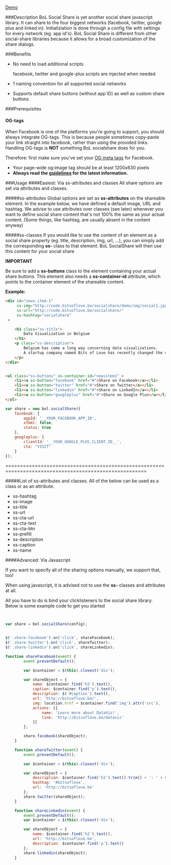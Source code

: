 [Demo](code.bitsoflove.be/socialshare/)




###Description
BoL Social Share is yet another social share javascript library. It can share to the four biggest networks (facebook, twitter, google plus and linked in). Initializiation is done through a config file with settings for every network (eg. app id's). BoL Social Share is different from other social-share libraries because it allows for a broad customization of the share dialogs.



###Benefits

- No need to load additional scripts

    facebook, twitter and google-plus scripts are injected when needed

- 1 naming convention for all supported social networks

- Supports default share buttons (without app ID) as well as custom share buttons


###Prerequisites
#### OG-tags
When Facebook is one of the platforms you're going to support, you should always integrate OG-tags.
This is because people sometimes copy-paste your link straight into facebook, rather than using the provided links. Handling OG-tags is **NOT** something BoL socialshare does for you.

Therefore: first make sure you've set your [OG meta tags](https://developers.facebook.com/docs/sharing/best-practices) for Facebook.
- Your page-wide og:image tag should be at least 1200x630 pixels
- **Always read the [guidelines](https://developers.facebook.com/docs/sharing/best-practices) for the latest information.**



###Usage
####Easiest: Via ss-attributes and classes
All share options are set via attributes and classes.

#####ss-attributes
Global options are set as **ss-attributes** on the shareable element.
In the example below, we have defined a default image, URL and hashtag. We advise to use attributes over classes (see later) whenever you want to define social share content that's not 100% the same as your actual content. (Some things, like hashtag, are usually absent in the content anyway)

#####ss-classes
If you would like to use the content of an element as a social share property (eg. title, description, img, url, ...), you can simply add the corresponding **ss-** class to that element. BoL SocialShare will then use this content for your social share

**IMPORTANT**

Be sure to add a **ss-buttons** class to the element containing your actual share buttons. This element also needs a **ss-container-id** attribute, which points to the container element of the shareable content.



**Example:**
```html
<div id="news-item-1"
     ss-img="http://code.bitsoflove.be/socialshare/demo/img/social1.jpg"
     ss-url="http://code.bitsoflove.be/socialshare/"
     ss-hashtag="socialshare"
 >

    <h1 class="ss-title">
        Data Visualization in Belgium
    </h1>
    <p class="ss-description">
        Belgium has come a long way concerning data visualizations.
        A startup company named Bits of Love has recently changed the scene.
    </p>
</div>


<ul class="ss-buttons" ss-container-id="newsitem1" >
    <li><a ss-button="facebook" href="#">Share on Facebook</a></li>
    <li><a ss-button="twitter" href="#">Share on Twitter</a></li>
    <li><a ss-button="linkedin" href="#">Share on LinkedIn</a></li>
    <li><a ss-button="googleplus" href="#">Share on Google Plus</a></li>
</ul>

```


```javascript
var share = new bol.socialShare({
    facebook: {
        appId: '__YOUR_FACEBOOK_APP_ID',
        xfbml: false,
        status: true
    },
    googleplus: {
        clientId: '__YOUR_GOOGLE_PLUS_CLIENT_ID__',
        cta: "VISIT"
    }
});
```


======================================================================================================


#####List of ss-attributes and classes.
All of the below can be used as a class or as an attribute.

- ss-hashtag
- ss-image
- ss-title
- ss-url
- ss-cta-url
- ss-cta-text
- ss-cta-btn
- ss-prefill
- ss-description
- ss-caption
- ss-name




####Advanced: Via Javascript

If you want to specify all of the sharing options manually, we support that, too!

When using javascript, it is advised not to use the **ss-** classes and attributes at all.

All you have to do is bind your clicklisteners to the social share library.
Below is some example code to get you started
```javascript


var share = bol.socialShare(config);


$('.share-facebook').on('click', shareFacebook);
$('.share-twitter').on('click', shareTwitter);
$('.share-linkedin').on('click', shareLinkedin);

function shareFacebook(event) {
        event.preventDefault();

        var $container = $(this).closest('div');

        var shareObject = {
            name: $container.find('h2').text(),
            caption: $container.find('p').text(),
            description: $('#caption').text(),
            url: 'http://bitsoflove.be/',
            img: location.href + $container.find('img').attr('src'),
            actions: [{
                name: 'Learn more about DataViz!',
                link: 'http://bitsoflove.be/dataviz'
            }]
        };

        share.facebook(shareObject);
    }

    function shareTwitter(event) {
        event.preventDefault();

        var $container = $(this).closest('div');

        var shareObject = {
            description: $container.find('h2').text().trim() + ': ' + $container.find('p').text(),
            hashtag: '#bitsoflove',
            url: 'http://bitsoflove.be'
        };
        share.twitter(shareObject);
    }

    function shareLinkedin(event) {
        event.preventDefault();
        var $container = $(this).closest('div');

        var shareObject = {
            name: $container.find('h2').text(),
            url: 'http://bitsoflove.be',
            description: $container.find('p').text()
        };
        share.linkedin(shareObject);
    }
```




<!--
Use images that are at least 1200 x 630 pixels for the best display on high resolution devices. At the minimum, you should use images that are 600 x 315 pixels to display link page posts with larger images.

###Options



###Facebook

Read the guidelines for up-to-date information!

og:image should be at least 1200x630 px
-->

